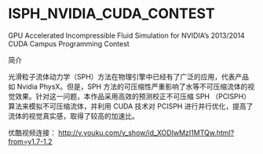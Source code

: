 ISPH_NVIDIA_CUDA_CONTEST
========================

GPU Accelerated Incompressible Fluid Simulation for NVIDIA’s 2013/2014 CUDA Campus Programming Contest

简介

光滑粒子流体动力学（SPH）方法在物理引擎中已经有了广泛的应用，代表产品如 Nvidia PhysX。但是，SPH 方法的可压缩性严重影响了水等不可压缩流体的视觉效果。针对这一问题，本作品采用高效的预测校正不可压缩 SPH （PCISPH）算法来模拟不可压缩流体，并利用 CUDA 技术对 PCISPH 进行并行优化，提高了流体的视觉真实感，取得了较高的加速比。

优酷视频连接：
    http://v.youku.com/v_show/id_XODIwMzI1MTQw.html?from=y1.7-1.2
